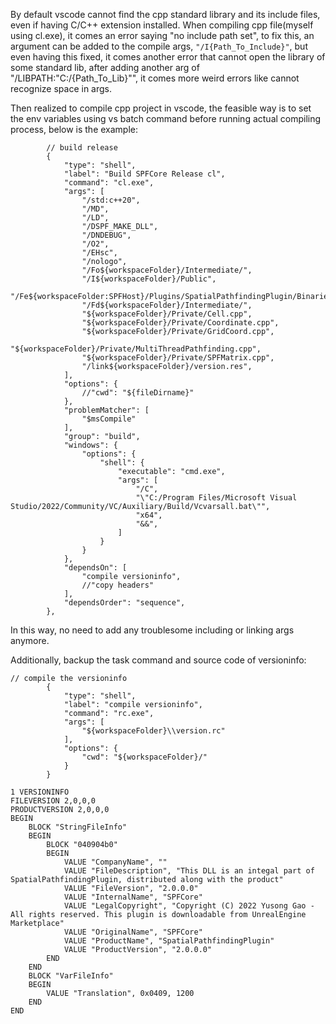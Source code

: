 By default vscode cannot find the cpp standard library and its include files, even if having C/C++ extension installed.
When compiling cpp file(myself using cl.exe), it comes an error saying "no include path set", to fix this, an argument can be added to the compile args, `"/I{Path_To_Include}"`,
but even having this fixed, it comes another error that cannot open the library of some standard lib, after adding another arg of "/LIBPATH:"C:/{Path_To_Lib}"", it comes more weird errors like cannot recognize space in args.

Then realized to compile cpp project in vscode, the feasible way is to set the env variables using vs batch command before running actual compiling process, below is the example:
```
		// build release
		{
			"type": "shell",
			"label": "Build SPFCore Release cl",
			"command": "cl.exe",
			"args": [
				"/std:c++20",
				"/MD",
				"/LD",
				"/DSPF_MAKE_DLL",
				"/DNDEBUG",
				"/O2",
				"/EHsc",
				"/nologo",
				"/Fo${workspaceFolder}/Intermediate/",
				"/I${workspaceFolder}/Public",
				"/Fe${workspaceFolder:SPFHost}/Plugins/SpatialPathfindingPlugin/Binaries/ThirdParty/SPFCore/Win64/SPFCore",
				"/Fd${workspaceFolder}/Intermediate/",
				"${workspaceFolder}/Private/Cell.cpp",
				"${workspaceFolder}/Private/Coordinate.cpp",
				"${workspaceFolder}/Private/GridCoord.cpp",
				"${workspaceFolder}/Private/MultiThreadPathfinding.cpp",
				"${workspaceFolder}/Private/SPFMatrix.cpp",
				"/link${workspaceFolder}/version.res",
			],
			"options": {
				//"cwd": "${fileDirname}"
			},
			"problemMatcher": [
				"$msCompile"
			],
			"group": "build",
			"windows": {
				"options": {
					"shell": {
						"executable": "cmd.exe",
						"args": [
							"/C",
							"\"C:/Program Files/Microsoft Visual Studio/2022/Community/VC/Auxiliary/Build/Vcvarsall.bat\"",
							"x64",
							"&&",
						]
					}
				}
			},
			"dependsOn": [
				"compile versioninfo",
				//"copy headers"
			],
			"dependsOrder": "sequence",
		},
```

In this way, no need to add any troublesome including or linking args anymore.

Additionally, backup the task command and source code of versioninfo:
```
// compile the versioninfo
		{
			"type": "shell",
			"label": "compile versioninfo",
			"command": "rc.exe",
			"args": [
				"${workspaceFolder}\\version.rc"
			],
			"options": {
				"cwd": "${workspaceFolder}/"
			}
		}
```

```
1 VERSIONINFO
FILEVERSION 2,0,0,0
PRODUCTVERSION 2,0,0,0
BEGIN
    BLOCK "StringFileInfo"
    BEGIN
        BLOCK "040904b0"
        BEGIN
            VALUE "CompanyName", ""
            VALUE "FileDescription", "This DLL is an integal part of SpatialPathfindingPlugin, distributed along with the product" 
            VALUE "FileVersion", "2.0.0.0"
            VALUE "InternalName", "SPFCore"
            VALUE "LegalCopyright", "Copyright (C) 2022 Yusong Gao - All rights reserved. This plugin is downloadable from UnrealEngine Marketplace"
            VALUE "OriginalName", "SPFCore"
            VALUE "ProductName", "SpatialPathfindingPlugin"
            VALUE "ProductVersion", "2.0.0.0"
        END
    END
    BLOCK "VarFileInfo"
    BEGIN
        VALUE "Translation", 0x0409, 1200
    END
END
```

